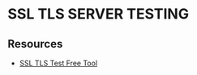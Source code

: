 # SSL TLS SERVER TESTING

## Resources

- [SSL TLS Test Free Tool](https://www.ssllabs.com/ssltest/)
